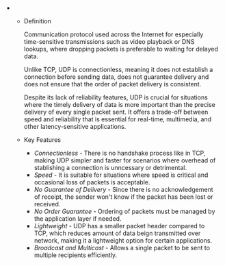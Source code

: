 - * Definition
  
    Communication protocol used across the Internet for especially time-sensitive
    transmissions such as video playback or DNS lookups, where dropping packets
    is preferable to waiting for delayed data.
  
    Unlike TCP, UDP is connectionless, meaning it does not establish a connection
    before sending data, does not guarantee delivery and does not ensure that the
    order of packet delivery is consistent.
  
    Despite its lack of reliability features, UDP is crucial for situations where
    the timely delivery of data is more important than the precise delivery of
    every single packet sent. It offers a trade-off between speed and reliability
    that is essential for real-time, multimedia, and other latency-sensitive
    applications.
  
  * Key Features
	- *Connectionless* - There is no handshake process like in TCP, making UDP
	  simpler and faster for scenarios where overhead of stablishing a connection
	  is unncessary or detrimental.
	- *Speed* - It is suitable for situations where speed is critical and
	  occasional loss of packets is acceptable.
	- *No Guarantee of Delivery* - Since there is no acknowledgement of receipt,
	  the sender won't know if the packet has been lost or received.
	- *No Order Guarantee* - Ordering of packets must be managed by the
	  application layer if needed.
	- *Lightweight* - UDP has a smaller packet header compared to TCP, which
	  reduces amount of data beign transmitted over network, making it a
	  lightweight option for certain applications.
	- *Broadcast and Multicast* - Allows a single packet to be sent to multiple
	  recipients efficiently.